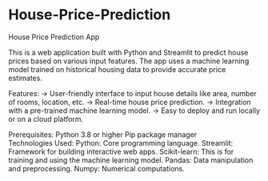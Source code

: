 # House-Price-Prediction
House Price Prediction App  

This is a web application built with Python and Streamlit to predict house prices based on various input features. The app uses a machine learning model trained on historical housing data to provide accurate price estimates.

Features: 
-> User-friendly interface to input house details like area, number of rooms, location, etc.
-> Real-time house price prediction. 
-> Integration with a pre-trained machine learning model. 
-> Easy to deploy and run locally or on a cloud platform.  

Prerequisites: Python 3.8 or higher Pip package manager  
Technologies Used: 
Python: Core programming language. 
Streamlit: Framework for building interactive web apps. 
Scikit-learn: This is for training and using the machine learning model. 
Pandas: Data manipulation and preprocessing. 
Numpy: Numerical computations.
